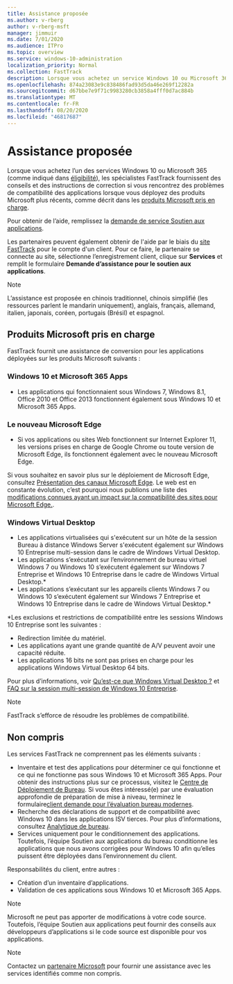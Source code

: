 ```yaml
---
title: Assistance proposée
ms.author: v-rberg
author: v-rberg-msft
manager: jimmuir
ms.date: 7/01/2020
ms.audience: ITPro
ms.topic: overview
ms.service: windows-10-administration
localization_priority: Normal
ms.collection: FastTrack
description: Lorsque vous achetez un service Windows 10 ou Microsoft 365, des spécialistes FastTrack vous fournissent des conseils et des instructions afin de le déployer vers Windows 10 et Microsoft 365 Apps et de rester à jour sans frais supplémentaires (avec un abonnement éligible).
ms.openlocfilehash: 874a23083e9c838486fad93d5da46e269f12282a
ms.sourcegitcommit: d67bbe7e9f71c9983280cb3858a4fff0d7ac884b
ms.translationtype: MT
ms.contentlocale: fr-FR
ms.lasthandoff: 08/20/2020
ms.locfileid: "46817687"
---
```

# <a name="assistance-offered"></a>Assistance proposée  

Lorsque vous achetez l’un des services Windows 10 ou Microsoft 365 (comme indiqué dans [éligibilité](eligibility.md)), les spécialistes FastTrack fournissent des conseils et des instructions de correction si vous rencontrez des problèmes de compatibilité des applications lorsque vous déployez des produits Microsoft plus récents, comme décrit dans les [produits Microsoft pris en charge](#supported-microsoft-products).

Pour obtenir de l’aide, remplissez la [demande de service Soutien aux applications](https://go.microsoft.com/fwlink/?linkid=2022721).

Les partenaires peuvent également obtenir de l'aide par le biais du [site FastTrack](https://go.microsoft.com/fwlink/?linkid=780698) pour le compte d'un client. Pour ce faire, le partenaire se connecte au site, sélectionne l’enregistrement client, clique sur **Services** et remplit le formulaire **Demande d’assistance pour le soutien aux applications**.

> [!NOTE]
> L’assistance est proposée en chinois traditionnel, chinois simplifié (les ressources parlent le mandarin uniquement), anglais, français, allemand, italien, japonais, coréen, portugais (Brésil) et espagnol. 

## <a name="supported-microsoft-products"></a>Produits Microsoft pris en charge

FastTrack fournit une assistance de conversion pour les applications déployées sur les produits Microsoft suivants :

### <a name="windows-10-and-microsoft-365-apps"></a>Windows 10 et Microsoft 365 Apps

- Les applications qui fonctionnaient sous Windows 7, Windows 8.1, Office 2010 et Office 2013 fonctionnent également sous Windows 10 et Microsoft 365 Apps.

### <a name="the-new-microsoft-edge"></a>Le nouveau Microsoft Edge

- Si vos applications ou sites Web fonctionnent sur Internet Explorer 11, les versions prises en charge de Google Chrome ou toute version de Microsoft Edge, ils fonctionnent également avec le nouveau Microsoft Edge.

Si vous souhaitez en savoir plus sur le déploiement de Microsoft Edge, consultez [Présentation des canaux Microsoft Edge](https://docs.microsoft.com/DeployEdge/microsoft-edge-channels). Le web est en constante évolution, c’est pourquoi nous publions une liste des [ modifications connues ayant un impact sur la compatibilité des sites pour Microsoft Edge.](https://docs.microsoft.com/microsoft-edge/web-platform/site-impacting-changes).

### <a name="windows-virtual-desktop"></a>Windows Virtual Desktop

- Les applications virtualisées qui s'exécutent sur un hôte de la session Bureau à distance Windows Server s'exécutent également sur Windows 10 Entreprise multi-session dans le cadre de Windows Virtual Desktop.
- Les applications s’exécutant sur l’environnement de bureau virtuel Windows 7 ou Windows 10 s’exécutent également sur Windows 7 Entreprise et Windows 10 Entreprise dans le cadre de Windows Virtual Desktop.*
- Les applications s’exécutant sur les appareils clients Windows 7 ou Windows 10 s’exécutent également sur Windows 7 Entreprise et Windows 10 Entreprise dans le cadre de Windows Virtual Desktop.\*

\*Les exclusions et restrictions de compatibilité entre les sessions Windows 10 Entreprise sont les suivantes :
- Redirection limitée du matériel.
- Les applications ayant une grande quantité de A/V peuvent avoir une capacité réduite.
- Les applications 16 bits ne sont pas prises en charge pour les applications Windows Virtual Desktop 64 bits.

Pour plus d’informations, voir [Qu’est-ce que Windows Virtual Desktop ?](https://docs.microsoft.com/azure/virtual-desktop/overview) et [FAQ sur la session multi-session de Windows 10 Entreprise](https://docs.microsoft.com/azure/virtual-desktop/windows-10-multisession-faq).

> [!NOTE]
> FastTrack s’efforce de résoudre les problèmes de compatibilité. 

## <a name="out-of-scope"></a>Non compris

Les services FastTrack ne comprennent pas les éléments suivants :
- Inventaire et test des applications pour déterminer ce qui fonctionne et ce qui ne fonctionne pas sous Windows 10 et Microsoft 365 Apps. Pour obtenir des instructions plus sur ce processus, visitez le [Centre de Déploiement de Bureau](https://go.microsoft.com/fwlink/?linkid=2080140). Si vous êtes intéressé(e) par une évaluation approfondie de préparation de mise à niveau, terminez le formulaire[client demande pour l’évaluation bureau modernes](https://go.microsoft.com/fwlink/?linkid=2053818).
- Recherche des déclarations de support et de compatibilité avec Windows 10 dans les applications ISV tierces. Pour plus d’informations, consultez [Analytique de bureau](https://docs.microsoft.com/sccm/desktop-analytics/overview).
- Services uniquement pour le conditionnement des applications. Toutefois, l’équipe Soutien aux applications du bureau conditionne les applications que nous avons corrigées pour Windows 10 afin qu’elles puissent être déployées dans l’environnement du client.

Responsabilités du client, entre autres :
- Création d’un inventaire d’applications.
- Validation de ces applications sous Windows 10 et Microsoft 365 Apps.

> [!NOTE]
> Microsoft ne peut pas apporter de modifications à votre code source. Toutefois, l’équipe Soutien aux applications peut fournir des conseils aux développeurs d’applications si le code source est disponible pour vos applications.

> [!NOTE]
> Contactez un [partenaire Microsoft](https://go.microsoft.com/fwlink/?linkid=2080150) pour fournir une assistance avec les services identifiés comme non compris.


